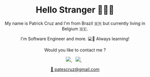 
<h1 align='center'>
Hello Stranger 👨🏽‍💻
</h1>



<p align='center'>
My name is Patrick Cruz and I'm from Brazil 🇧🇷 but currently living in Belgium 🇧🇪. 
</p>
<p align='center'>
I'm Software Engineer and more.   💻📱
Always learning!
</p>
<p align='center'>
Would you like to contact me ? 
</p>


<p align='center'>
  
  <a href="https://www.linkedin.com/in/patrickzequiel/">
    <img src="https://img.shields.io/badge/linkedin-%230077B5.svg?&style=for-the-badge&logo=linkedin&logoColor=white" />
  </a>&nbsp;&nbsp;
  <a href="https://www.instagram.com/patescruz">
    <img src="https://img.shields.io/badge/instagram-%23E4405F.svg?&style=for-the-badge&logo=instagram&logoColor=white" />        
  </a>&nbsp;&nbsp;
  
</p>

<p align='center'>
<a href='mailto:patescruz@gmail.com'>📧 patescruz@gmail.com
</p>

</p>
